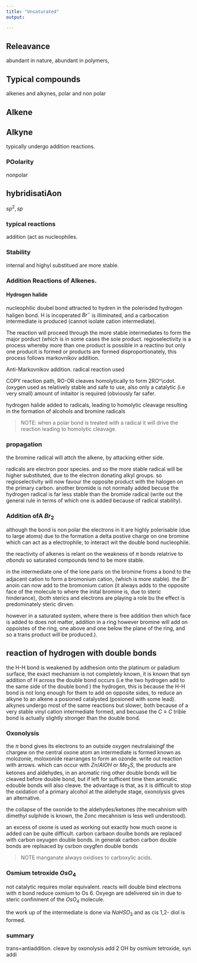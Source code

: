 ```yaml
---
title: "Unsaturated"
output: 

---
```


## Releavance 
abundant in nature, abundant in polymers, 

## Typical compounds 
alkenes and alkynes, polar and non polar 

## Alkene 

## Alkyne 
typically undergo addition reactions. 

### POolarity 
nonpolar 

## hybridisatiAon 
$sp^2, sp$

### typical reactions 
addition (act as nucleophiles. 

### Stability 
internal and highyl substitued are more stable. 

### Addition Reactions of Alkenes. 

#### Hydrogen halide
nucleophilic doubel bond attracted to hydren in the polerisded hydrogen haligen bond. H is incoperated $Br^-$ is illiminated, and a carbocation intermediate is produced (cannot isolate cation intermediate). 

The reaction will proceed through the more stable intermediates to form the major porduct (which is in some cases the sole product. regioselectivity is a process whereby more than one product is possible in a reactino but only one producit is formed or products are formed disproportionately, this process follows markovnikov addition. 

Anti-Markovnikov addition. 
radical reaction used 

COPY reaction path, 
RO-OR cleaves homolytically to form 2RO^\cdot. (oxygen used as relatively stable and safe to use, also only a catalytic (i.e very small) amount of initaitor is required (obviously far safer. 

hydrogen halide added to radicals, leading to homolytic cleavage resulting in the formation of alcohols and bromine radicals 

> NOTE: when a polar bond is treated with a radical it will drive the reaction leading to homolytic cleavage. 

### propagation 
the bromine radical will attch the alkene, by attacking either side. 

radicals are electron poor species. and so the more stable radical will be higher substituted, due to the electron donating alkyl groups. 
so regioselectivity will now favour the opposite product with the halogen on the primary carbon. another bromide is not normally added becuse the hydrogen radical is far less stable than the bromide radical (write out the general rule in terms of which one is added because of radical stability). 

### Addition ofA $Br_2$
although the bond is non polar the electrons in it are highly polerisable (due to large atoms) due to the formation a delta postive charge on one bromine which can act as a electrophile, to interact wit the double bond nucleophile. 

the reactivity of alkenes is relant on the weakness of $\pi$ bonds relatrive to $\sigma bonds$ so saturated compounds tend to be more stable. 

in the intermediate one of the lone paris on the bromine froms a bond to the adjacent cation to form a bromonium cation, (which is more stable). the $Br^-$ anoin can now add to the bromonium cation (it always adds to the opposite face of the molecule to where the inital bromine is, due to steric hinderance), (both sterics and electrons are playing a role bu the effect is predominately steric dirven. 

however in a saturated system, where there is free addition then which face is added to does not matter, addition in a ring however bromine will add on oppoistes of the ring, one above and one below the plane of the ring, and so a trans product will be produced.). 


## reaction of hydrogen with double bonds

the H-H bond is weakened by addhesion onto the platinum or paladium surface, the exact mechanism is not completely known, it is known that syn addition of H across the double bond occurs (i.e the two hydrogen add to the same side of the double bond )
the hydrogen, this is because the H-H bond is not long enough  for them to add on opposite sides, to reduce an alkyne to an alkene a posioned catalysted (posioned with some lead). alkynes undergo most of the same reactions but slower, both because of a very stable vinyl cation intermediate formed, and becuase the $C\equiv C$ trible bond is actually slightly stronger than the double bond.


### Oxonolysis
the $\pi$ bond gives its electrons to an outside oxygen neutralaisingf the chargew on the central oxone atom an intermediate is formed known as molozonie, moloxonide rearranges to form an ozonde. write out reaction with arrows. which can occur with $Zn/AlOH$ or $Me_2S$, the products are ketones and aldehydes, in an aromatic ring other double bonds will be cleaved before double bond, but if left for sufficent time then aromatic edouble bonds will also cleave. the advantage is that, as it is difficult to stop the oxidation of a primary alcohol at the aldehyde stage, oxonolysis gives an alternative.

the collapse of the oxonide to the aldehydes/ketones (the mecahnism with dimethyl sulphide is known, the Zonc mecahnism is less well understood).

an excess of oxone is used as working out exactly how much oxone is added can be quite difficult. carbon carbaon doulbe bonds are replaced with carbon oxyugen double bonds. in generak carbon carbon double bonds are replsaced by csrbon oxygfen double bonds

> NOTE manganate always oxidises to carboxylic acids. 

### Osmium tetroxide $OsO_4$
not catalytic requires molar equivalent. reacts will double bind electrons with $\pi$ bond reduce oxmium to Os 6. Oxyegn are sdelivered sin in due to steric confinment of the $OsO_4$ molecule. 

the work up of the intermediate is done via $NaHSO_3$ and as cis 1,2- diol is formed. 

### summary 
trans=antiaddition. 
cleave by oxonolysis 
add 2 OH by osmium tetroxide, syn addi



